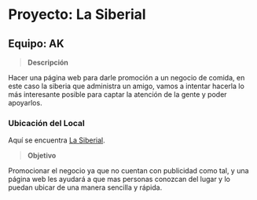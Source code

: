 # Proyecto: La Siberial
## Equipo: AK
> **Descripción**

Hacer una página web para darle promoción a un negocio de comida, en este caso la siberia que administra un amigo, vamos a intentar hacerla lo más interesante posible para captar la atención de la gente y poder apoyarlos.

### **Ubicación del Local**

Aquí se encuentra [La Siberial](https://maps.app.goo.gl/6TXuh4N9G5e2TtdDA).


> **Objetivo**

Promocionar el negocio ya que no cuentan con publicidad como tal, y una página web les ayudará a que mas personas conozcan del lugar y lo puedan ubicar de una manera sencilla y rápida.
